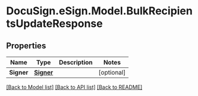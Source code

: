 # DocuSign.eSign.Model.BulkRecipientsUpdateResponse
## Properties

Name | Type | Description | Notes
------------ | ------------- | ------------- | -------------
**Signer** | [**Signer**](Signer.md) |  | [optional] 

[[Back to Model list]](../README.md#documentation-for-models) [[Back to API list]](../README.md#documentation-for-api-endpoints) [[Back to README]](../README.md)

